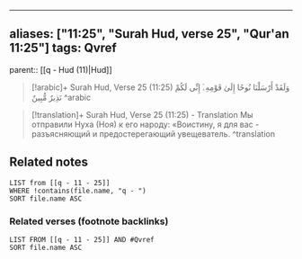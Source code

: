
---
aliases: ["11:25", "Surah Hud, verse 25", "Qur'an 11:25"]
tags: Qvref
---

parent:: [[q - Hud (11)|Hud]]

> [!arabic]+ Surah Hud, Verse 25 (11:25)
> <span class="quran-arabic">وَلَقَدْ أَرْسَلْنَا نُوحًا إِلَىٰ قَوْمِهِۦٓ إِنِّى لَكُمْ نَذِيرٌ مُّبِينٌ</span>
^arabic

> [!translation]+ Surah Hud, Verse 25 (11:25) - Translation
> Мы отправили Нуха (Ноя) к его народу: «Воистину, я для вас - разъясняющий и предостерегающий увещеватель.
^translation



## Related notes
```dataview
LIST from [[q - 11 - 25]]
WHERE !contains(file.name, "q - ")
SORT file.name ASC
```

### Related verses (footnote backlinks)
```dataview
LIST FROM [[q - 11 - 25]] AND #Qvref
SORT file.name ASC
```

